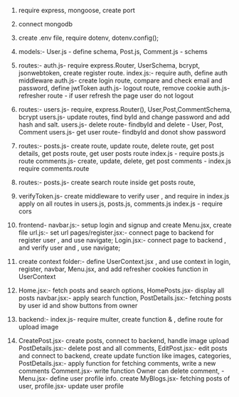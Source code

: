 1. require express, mongoose, create port
2. connect mongodb
3. create .env file, require dotenv, dotenv.config();
4. models:- User.js - define schema, Post.js, Comment.js - schems

5. routes:-
       auth.js- require express.Router, UserSchema, bcrypt, jsonwebtoken, create register route.
        index.js:- require auth, define auth middleware
      auth.js- create login route, compare and check email and password, define jwtToken
     auth.js- logout route, remove cookie
    auth.js- refresher route - if user refresh the page user do not logout

6.  routes:-
      users.js- require, express.Router(), User,Post,CommentSchema, bcrypt
          users.js- update routes, find byId and change password and add hash and salt.
       users.js- delete route- findbyId and delete - User, Post, Comment
        users.js- get user route- findbyId and donot show password

7. routes:-
     posts.js- create route, update route, delete route, get post details, get posts route, get user posts route
       index.js - require posts.js route
   comments.js- create, update, delete, get post comments - index.js require comments.route

8. routes:- 
      posts.js- create search route inside get posts route, 

9. verifyToken.js- create middleware to verify user , and require in index.js
          apply on all routes in users.js, posts.js, comments.js
        index.js - require cors

10. frontend-
   navbar.js:- setup login and signup and create Menu.jsx,
   create file url.js:- set url 
    pages/register.jsx:- connect page to backend for register user , and use navigate;
   Login.jsx:- connect page to backend , and verify user and , use navigate;

11.   create context folder:- 
        define UserContext.jsx , and use context in login, register, navbar, Menu.jsx,
        and add refresher cookies function in UserContext

12.  Home.jsx:- fetch posts and search options,  HomePosts.jsx- display all posts
     navbar.jsx:- apply search function,
      PostDetails.jsx:- fetching posts by user id and show buttons from owner

13. backend:- index.js- require multer, create function & , define route for upload image

14. CreatePost.jsx- create posts, connect to backend, handle image upload
     PostDetails.jsx:- delete post and all comments, 
     EditPost.jsx:- edit posts and connect to backend, create update function like images, categories,
     PostDetails.jsx:-  apply function for fetching comments, write a new comments
      Comment.jsx- write function Owner can delete comment, - Menu.jsx- define user profile info.
     create MyBlogs.jsx- fetching posts of user, profile.jsx- update user profile
